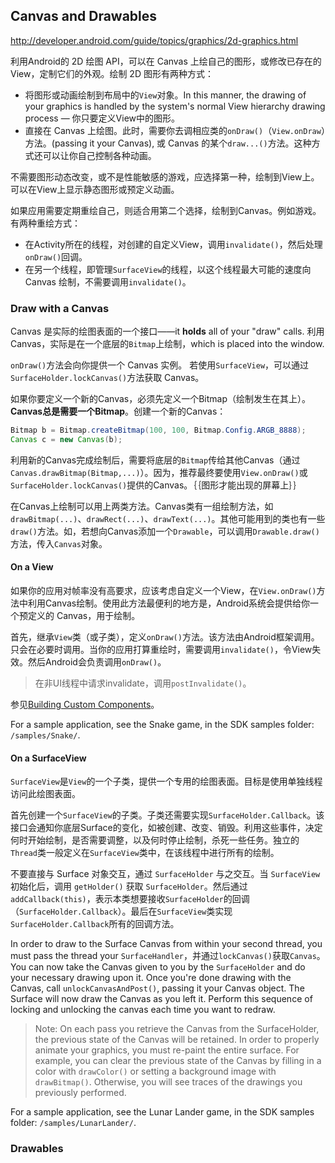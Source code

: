 ## Canvas and Drawables

http://developer.android.com/guide/topics/graphics/2d-graphics.html

利用Android的 2D 绘图 API，可以在 Canvas 上绘自己的图形，或修改已存在的View，定制它们的外观。绘制 2D 图形有两种方式：
- 将图形或动画绘制到布局中的`View`对象。In this manner, the drawing of your graphics is handled by the system's normal View hierarchy drawing process — 你只要定义View中的图形。
- 直接在 Canvas 上绘图。此时，需要你去调相应类的`onDraw()`（`View.onDraw`）方法。(passing it your Canvas), 或 Canvas 的某个`draw...()`方法。这种方式还可以让你自己控制各种动画。

不需要图形动态改变，或不是性能敏感的游戏，应选择第一种，绘制到View上。可以在View上显示静态图形或预定义动画。

如果应用需要定期重绘自己，则适合用第二个选择，绘制到Canvas。例如游戏。有两种重绘方式：
- 在Activity所在的线程，对创建的自定义View，调用`invalidate()`，然后处理`onDraw()`回调。
- 在另一个线程，即管理`SurfaceView`的线程，以这个线程最大可能的速度向 Canvas 绘制，不需要调用`invalidate()`。

### Draw with a Canvas

Canvas 是实际的绘图表面的一个接口——it **holds** all of your "draw" calls. 利用Canvas，实际是在一个底层的`Bitmap`上绘制，which is placed into the window.

`onDraw()`方法会向你提供一个 Canvas 实例。
若使用`SurfaceView`，可以通过`SurfaceHolder.lockCanvas()`方法获取 Canvas。

如果你要定义一个新的Canvas，必须先定义一个Bitmap（绘制发生在其上）。**Canvas总是需要一个Bitmap**。创建一个新的Canvas：
```java
Bitmap b = Bitmap.createBitmap(100, 100, Bitmap.Config.ARGB_8888);
Canvas c = new Canvas(b);
```

利用新的Canvas完成绘制后，需要将底层的`Bitmap`传给其他Canvas（通过`Canvas.drawBitmap(Bitmap,...)`）。因为，推荐最终要使用`View.onDraw()`或`SurfaceHolder.lockCanvas()`提供的Canvas。｛｛图形才能出现的屏幕上｝｝

在Canvas上绘制可以用上两类方法。Canvas类有一组绘制方法，如`drawBitmap(...)`、`drawRect(...)`、`drawText(...)`。其他可能用到的类也有一些`draw()`方法。如，若想向Canvas添加一个`Drawable`，可以调用`Drawable.draw()`方法，传入`Canvas`对象。

#### On a View

如果你的应用对帧率没有高要求，应该考虑自定义一个View，在`View.onDraw()`方法中利用Canvas绘制。使用此方法最便利的地方是，Android系统会提供给你一个预定义的 Canvas，用于绘制。

首先，继承`View`类（或子类），定义`onDraw()`方法。该方法由Android框架调用。只会在必要时调用。当你的应用打算重绘时，需要调用`invalidate()`，令View失效。然后Android会负责调用`onDraw()`。

> 在非UI线程中请求invalidate，调用`postInvalidate()`。

参见[Building Custom Components](http://developer.android.com/guide/topics/ui/custom-components.html)。

For a sample application, see the Snake game, in the SDK samples folder: `/samples/Snake/`.

#### On a SurfaceView

`SurfaceView`是`View`的一个子类，提供一个专用的绘图表面。目标是使用单独线程访问此绘图表面。

首先创建一个`SurfaceView`的子类。子类还需要实现`SurfaceHolder.Callback`。该接口会通知你底层Surface的变化，如被创建、改变、销毁。利用这些事件，决定何时开始绘制，是否需要调整，以及何时停止绘制，杀死一些任务。独立的`Thread`类一般定义在`SurfaceView`类中，在该线程中进行所有的绘制。

不要直接与 Surface 对象交互，通过 `SurfaceHolder` 与之交互。当 `SurfaceView` 初始化后，调用 `getHolder()` 获取 `SurfaceHolder`。然后通过`addCallback(this)`，表示本类想要接收`SurfaceHolder`的回调（`SurfaceHolder.Callback`）。最后在`SurfaceView`类实现`SurfaceHolder.Callback`所有的回调方法。

In order to draw to the Surface Canvas from within your second thread, you must pass the thread your `SurfaceHandler`，并通过`lockCanvas()`获取`Canvas`。You can now take the Canvas given to you by the `SurfaceHolder` and do your necessary drawing upon it. Once you're done drawing with the Canvas, call `unlockCanvasAndPost()`, passing it your Canvas object. The Surface will now draw the Canvas as you left it. Perform this sequence of locking and unlocking the canvas each time you want to redraw.

> Note: On each pass you retrieve the Canvas from the SurfaceHolder, the previous state of the Canvas will be retained. In order to properly animate your graphics, you must re-paint the entire surface. For example, you can clear the previous state of the Canvas by filling in a color with `drawColor()` or setting a background image with `drawBitmap()`. Otherwise, you will see traces of the drawings you previously performed.

For a sample application, see the Lunar Lander game, in the SDK samples folder: `/samples/LunarLander/`.

### Drawables



